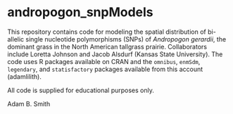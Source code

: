 # andropogon_snpModels

This repository contains code for modeling the spatial distribution of bi-allelic single nucleotide polymorphisms (SNPs) of *Andropogon gerardii*, the dominant grass in the North American tallgrass prairie. Collaborators include Loretta Johnson and Jacob Alsdurf (Kansas State University). The code uses R packages available on CRAN and the `omnibus`, `enmSdm`, `legendary`, and `statisfactory` packages available from this account (adamlilith).

All code is supplied for educational purposes only.

Adam B. Smith